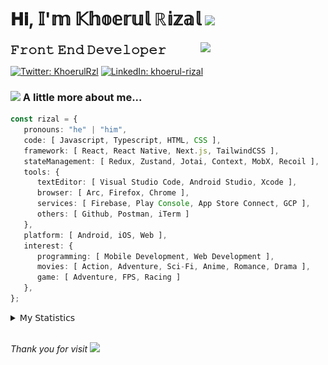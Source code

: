 <h1> 𝐇𝐢, 𝕀'𝕞 𝕂𝕙𝕠𝕖𝕣𝕦𝕝 ℝ𝕚𝕫𝕒𝕝 <img src="https://media.giphy.com/media/mGcNjsfWAjY5AEZNw6/giphy.gif" width="50"></h1>
<img align='right' src="https://media.giphy.com/media/v1.Y2lkPTc5MGI3NjExOWI2ajR2NGJubzBsZHFuaHMwajRrcDNsNXJwOG8yb3F0NjhkNXF4OSZlcD12MV9pbnRlcm5hbF9naWZfYnlfaWQmY3Q9cw/fkZukR450RQ1qnGaq9/giphy.gif" width="200">
<strong style="font-size:20px;">𝙵𝚛𝚘𝚗𝚝 𝙴𝚗𝚍 𝙳𝚎𝚟𝚎𝚕𝚘𝚙𝚎𝚛</strong>
</p></em>

[![Twitter: KhoerulRzl](https://img.shields.io/twitter/follow/KhoerulRzl?style=social)](https://twitter.com/KhoerulRzl)
[![LinkedIn: khoerul-rizal](https://img.shields.io/badge/khoerul--rizal-blue?style=flat-square&logo=Linkedin&logoColor=white&link=https://www.linkedin.com/in/khoerul-rizal/)](https://www.linkedin.com/in/khoerul-rizal/)

### <img src="https://media.giphy.com/media/VgCDAzcKvsR6OM0uWg/giphy.gif" width="50"> A little more about me...

```typescript
const rizal = {
   pronouns: "he" | "him",
   code: [ Javascript, Typescript, HTML, CSS ],
   framework: [ React, React Native, Next.js, TailwindCSS ],
   stateManagement: [ Redux, Zustand, Jotai, Context, MobX, Recoil ],
   tools: {
      textEditor: [ Visual Studio Code, Android Studio, Xcode ],
      browser: [ Arc, Firefox, Chrome ],
      services: [ Firebase, Play Console, App Store Connect, GCP ],
      others: [ Github, Postman, iTerm ]
   },
   platform: [ Android, iOS, Web ],
   interest: {
      programming: [ Mobile Development, Web Development ],
      movies: [ Action, Adventure, Sci-Fi, Anime, Romance, Drama ],
      game: [ Adventure, FPS, Racing ]
   },
};
```

<details>
  <summary>𝖬𝗒 𝖲𝗍𝖺𝗍𝗂𝗌𝗍𝗂𝖼𝗌</summary><br/>
   
<!--START_SECTION:waka-->
![Code Time](http://img.shields.io/badge/Code%20Time-58%20hrs%2058%20mins-blue)

![Profile Views](http://img.shields.io/badge/Profile%20Views-51-blue)

**🐱 My GitHub Data** 

> 📦 33.1 kB Used in GitHub's Storage 
 > 
> 🏆 590 Contributions in the Year 2024
 > 
> 💼 Opted to Hire
 > 
> 📜 31 Public Repositories 
 > 
> 🔑 5 Private Repositories 
 > 
**I'm an Early 🐤** 

```text
🌞 Morning                9131 commits        █████████░░░░░░░░░░░░░░░░   34.94 % 
🌆 Daytime                11533 commits       ███████████░░░░░░░░░░░░░░   44.13 % 
🌃 Evening                5355 commits        █████░░░░░░░░░░░░░░░░░░░░   20.49 % 
🌙 Night                  118 commits         ░░░░░░░░░░░░░░░░░░░░░░░░░   00.45 % 
```
📅 **I'm Most Productive on Tuesday** 

```text
Monday                   5236 commits        █████░░░░░░░░░░░░░░░░░░░░   20.03 % 
Tuesday                  5672 commits        █████░░░░░░░░░░░░░░░░░░░░   21.70 % 
Wednesday                4333 commits        ████░░░░░░░░░░░░░░░░░░░░░   16.58 % 
Thursday                 5080 commits        █████░░░░░░░░░░░░░░░░░░░░   19.44 % 
Friday                   3890 commits        ████░░░░░░░░░░░░░░░░░░░░░   14.88 % 
Saturday                 830 commits         █░░░░░░░░░░░░░░░░░░░░░░░░   03.18 % 
Sunday                   1096 commits        █░░░░░░░░░░░░░░░░░░░░░░░░   04.19 % 
```


📊 **This Week I Spent My Time On** 

```text
🕑︎ Time Zone: Asia/Jakarta

💬 Programming Languages: 
TypeScript               29 hrs 8 mins       █████████████░░░░░░░░░░░░   51.13 % 
JavaScript               9 hrs 41 mins       ████░░░░░░░░░░░░░░░░░░░░░   16.99 % 
Other                    8 hrs 31 mins       ████░░░░░░░░░░░░░░░░░░░░░   14.96 % 
Figma Design             2 hrs 46 mins       █░░░░░░░░░░░░░░░░░░░░░░░░   04.88 % 
Groovy                   1 hr 55 mins        █░░░░░░░░░░░░░░░░░░░░░░░░   03.36 % 

🔥 Editors: 
VS Code                  48 hrs 56 mins      █████████████████████░░░░   85.84 % 
Slack                    3 hrs 43 mins       ██░░░░░░░░░░░░░░░░░░░░░░░   06.54 % 
Figma                    2 hrs 46 mins       █░░░░░░░░░░░░░░░░░░░░░░░░   04.88 % 
Terminal                 1 hr 13 mins        █░░░░░░░░░░░░░░░░░░░░░░░░   02.14 % 
iTerm2                   8 mins              ░░░░░░░░░░░░░░░░░░░░░░░░░   00.25 % 

💻 Operating System: 
Mac                      57 hrs              █████████████████████████   100.00 % 
```

**I Mostly Code in JavaScript** 

```text
JavaScript               41 repos            ██████████████████░░░░░░░   73.21 % 
TypeScript               8 repos             ████░░░░░░░░░░░░░░░░░░░░░   14.29 % 
Go                       2 repos             █░░░░░░░░░░░░░░░░░░░░░░░░   03.57 % 
Jupyter Notebook         1 repo              ░░░░░░░░░░░░░░░░░░░░░░░░░   01.79 % 
Java                     1 repo              ░░░░░░░░░░░░░░░░░░░░░░░░░   01.79 % 
```



**Timeline**

![Lines of Code chart](https://raw.githubusercontent.com/khoerulrizal/khoerulrizal/main/assets/bar_graph.png)


 Last Updated on 17/05/2024 00:39:11 UTC
<!--END_SECTION:waka-->
</details>
<br/>

<em>Thank you for visit</em> <img src="https://media.giphy.com/media/v1.Y2lkPTc5MGI3NjExcHdvNm1qZWtjaGw0ZjdwM3Z3NnY2dHlueTVuODBta2FiY20wM2YybSZlcD12MV9pbnRlcm5hbF9naWZfYnlfaWQmY3Q9cw/tV25tpdKqdFa9x81k2/giphy.gif" width="40">
